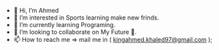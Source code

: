 - 👋 Hi, I’m Ahmed
- 👀 I’m interested in Sports learning make new frinds.
- 🌱 I’m currently learning Programing.
- 💞️ I’m looking to collaborate on My Future 🔮.
- 📫 How to reach me => mail me in ( kingahmed.khaled97@gmail.com );

<!---
king-Titan/king-Titan is a ✨ special ✨ repository because its `README.md` (this file) appears on your GitHub profile.
You can click the Preview link to take a look at your changes.
--->
